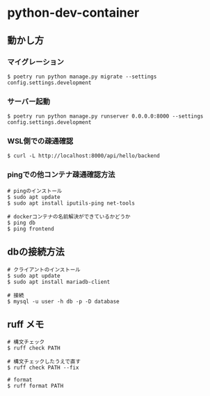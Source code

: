 # python-dev-container

## 動かし方
### マイグレーション
`$ poetry run python manage.py migrate --settings config.settings.development`
### サーバー起動
`$ poetry run python manage.py runserver 0.0.0.0:8000 --settings config.settings.development`
### WSL側での疎通確認
`$ curl -L http://localhost:8000/api/hello/backend`
### pingでの他コンテナ疎通確認方法
```
# pingのインストール
$ sudo apt update
$ sudo apt install iputils-ping net-tools

# dockerコンテナの名前解決ができているかどうか
$ ping db
$ ping frontend
```
## dbの接続方法
```
# クライアントのインストール
$ sudo apt update
$ sudo apt install mariadb-client

# 接続
$ mysql -u user -h db -p -D database
```
## ruff メモ
```
# 構文チェック
$ ruff check PATH

# 構文チェックしたうえで直す
$ ruff check PATH --fix

# format
$ ruff format PATH
```
